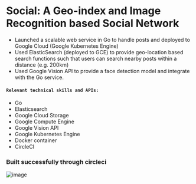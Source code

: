 # Social: A Geo-index and Image Recognition based Social Network

- Launched a scalable web service in Go to handle posts and deployed to Google Cloud (Google Kubernetes Engine) 
- Used ElasticSearch (deployed to GCE) to provide geo-location based search functions such that users can search nearby posts within a distance (e.g. 200km)
- Used Google Vision API to provide a face detection model and integrate with the Go service.
####  `Relevant technical skills and APIs:`
  - Go
  - Elasticsearch
  - Google Cloud Storage
  - Google Compute Engine
  - Google Vision API
  - Google Kubernetes Engine
  - Docker container
  - CircleCI
  
### Built successfully through circleci
![image](https://github.com/kelongchen/AroundWeb/blob/master/)
